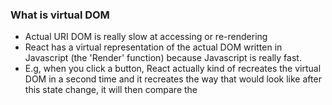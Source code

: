 ### What is virtual DOM
- Actual URI DOM is really slow at accessing or re-rendering
- React has a virtual representation of the actual DOM written in Javascript (the 'Render' function) because Javascript is really fast.
- E.g, when you click a button, React actually kind of recreates the virtual DOM in a second time and it recreates the way that would look like after this state change, it will then compare the 
<!--stackedit_data:
eyJoaXN0b3J5IjpbLTE4ODg0OTIyMDksNjU0MzY5MjE2XX0=
-->